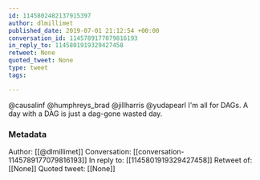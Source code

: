 ```yaml
---
id: 1145802482137915397
author: dlmillimet
published_date: 2019-07-01 21:12:54 +00:00
conversation_id: 1145789177079816193
in_reply_to: 1145801919329427458
retweet: None
quoted_tweet: None
type: tweet
tags:

---
```


@causalinf @humphreys_brad @jillharris @yudapearl I'm all for DAGs. A day with a DAG is just a dag-gone wasted day.

### Metadata

Author: [[@dlmillimet]]
Conversation: [[conversation-1145789177079816193]]
In reply to: [[1145801919329427458]]
Retweet of: [[None]]
Quoted tweet: [[None]]
